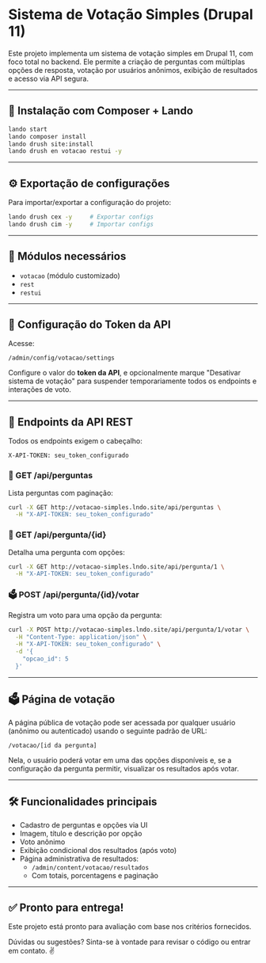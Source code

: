# Sistema de Votação Simples (Drupal 11)

Este projeto implementa um sistema de votação simples em Drupal 11, com foco total no backend. Ele permite a criação de perguntas com múltiplas opções de resposta, votação por usuários anônimos, exibição de resultados e acesso via API segura.

---

## 🚀 Instalação com Composer + Lando

```bash
lando start
lando composer install
lando drush site:install
lando drush en votacao restui -y
```

---

## ⚙️ Exportação de configurações

Para importar/exportar a configuração do projeto:

```bash
lando drush cex -y     # Exportar configs
lando drush cim -y     # Importar configs
```

---

## 🧩 Módulos necessários

- `votacao` (módulo customizado)
- `rest`
- `restui`

---

## 🔐 Configuração do Token da API

Acesse:

```
/admin/config/votacao/settings
```

Configure o valor do **token da API**, e opcionalmente marque "Desativar sistema de votação" para suspender temporariamente todos os endpoints e interações de voto.

---

## 📡 Endpoints da API REST

Todos os endpoints exigem o cabeçalho:

```
X-API-TOKEN: seu_token_configurado
```

### 🔎 GET /api/perguntas
Lista perguntas com paginação:

```bash
curl -X GET http://votacao-simples.lndo.site/api/perguntas \
  -H "X-API-TOKEN: seu_token_configurado"
```

### 🔎 GET /api/pergunta/{id}
Detalha uma pergunta com opções:

```bash
curl -X GET http://votacao-simples.lndo.site/api/pergunta/1 \
  -H "X-API-TOKEN: seu_token_configurado"
```

### 🗳️ POST /api/pergunta/{id}/votar
Registra um voto para uma opção da pergunta:

```bash
curl -X POST http://votacao-simples.lndo.site/api/pergunta/1/votar \
  -H "Content-Type: application/json" \
  -H "X-API-TOKEN: seu_token_configurado" \
  -d '{
    "opcao_id": 5
  }'
```

---

## 🗳️ Página de votação

A página pública de votação pode ser acessada por qualquer usuário (anônimo ou autenticado) usando o seguinte padrão de URL:

```
/votacao/[id da pergunta]
```

Nela, o usuário poderá votar em uma das opções disponíveis e, se a configuração da pergunta permitir, visualizar os resultados após votar.

---

## 🛠️ Funcionalidades principais

- Cadastro de perguntas e opções via UI
- Imagem, título e descrição por opção
- Voto anônimo
- Exibição condicional dos resultados (após voto)
- Página administrativa de resultados:
  - `/admin/content/votacao/resultados`
  - Com totais, porcentagens e paginação

---

## ✅ Pronto para entrega!

Este projeto está pronto para avaliação com base nos critérios fornecidos.

Dúvidas ou sugestões? Sinta-se à vontade para revisar o código ou entrar em contato. ✌️
